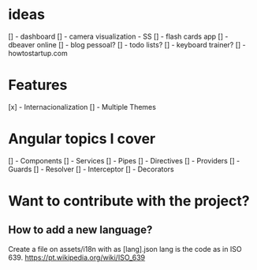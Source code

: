 # ideas
[] - dashboard
[] - camera visualization - SS
[] - flash cards app
[] - dbeaver online
[] - blog pessoal?
[] - todo lists?
[] - keyboard trainer?
[] - howtostartup.com

# Features

[x] - Internacionalization
[] - Multiple Themes

# Angular topics I cover

[] - Components
[] - Services
[] - Pipes
[] - Directives
[] - Providers
[] - Guards
[] - Resolver
[] - Interceptor
[] - Decorators

# Want to contribute with the project?

## How to add a new language?

Create a file on assets/i18n with as [lang].json
lang is the code as in ISO 639. https://pt.wikipedia.org/wiki/ISO_639
